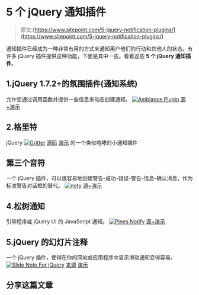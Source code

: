 # 5 个 jQuery 通知插件

> 原文:[https://www.sitepoint.com/5-jquery-notification-plugins/](https://www.sitepoint.com/5-jquery-notification-plugins/)

通知插件已经成为一种非常有用的方式来通知用户他们的行动和其他人的状态。有许多 jQuery 插件提供这种功能，下面是其中一些。看看这些 **5 个 jQuery 通知插件**。

## 1.jQuery 1.7.2+的氛围插件(通知系统)

允许您通过调用函数并提供一些信息来动态创建通知。
[![Ambiance Plugin](../Images/f55c6b11e5b844d5e96cb3ca5252a88a.png)](http://richardhsu.github.com/jquery.ambiance/) 
[源+演示](http://richardhsu.github.com/jquery.ambiance/)

## 2.格里特

jQuery
[![Gritter](../Images/869bb0e9752c1866754c80b1a63ecc5a.png)](https://github.com/jboesch/Gritter#readme) 
[源码](https://github.com/jboesch/Gritter#readme) [演示](http://boedesign.com/demos/gritter/)
的一个类似咆哮的小通知插件

## 第三个音符

一个 jQuery 插件，可以很容易地创建警告-成功-错误-警告-信息-确认消息，作为标准警告对话框的替代。
[![noty](../Images/69d629e336ff9741ac4aa7329554e915.png)](http://needim.github.com/noty/) 
[源+演示](http://needim.github.com/noty/)

## 4.松树通知

引导程序或 jQuery UI 的 JavaScript 通知。
[![Pines Notify](../Images/6e4ac12224d27c712ace553b14bd66c4.png)](http://pinesframework.org/pnotify/) 
[源+演示](http://pinesframework.org/pnotify/)

## 5.jQuery 的幻灯片注释

一个 jQuery 插件，使得在你的网站或应用程序中显示滑动通知变得容易。
[![Slide Note For jQuery](../Images/61d2ff776da980b088a3e412ea0ce866.png)](http://moreco.de/slide-note/) 
[来源](http://moreco.de/slide-note/) [演示](http://moreco.de/slide-note/demo/)

## 分享这篇文章